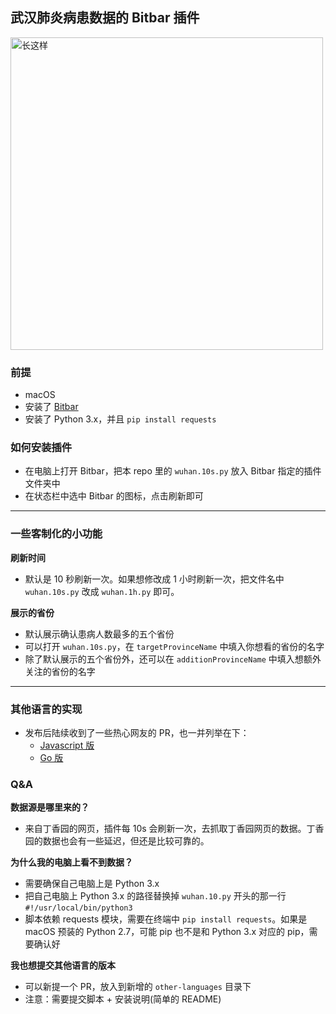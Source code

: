 ## 武汉肺炎病患数据的 Bitbar 插件

<img src="https://tva1.sinaimg.cn/large/006tNbRwly1gbchjabjxrj30si0pu1kx.jpg" alt="长这样" width="500">

### 前提
- macOS
- 安装了 [Bitbar](https://getbitbar.com)
- 安装了 Python 3.x，并且 `pip install requests`

### 如何安装插件
- 在电脑上打开 Bitbar，把本 repo 里的 `wuhan.10s.py` 放入 Bitbar 指定的插件文件夹中
- 在状态栏中选中 Bitbar 的图标，点击刷新即可

---

### 一些客制化的小功能

**刷新时间**
- 默认是 10 秒刷新一次。如果想修改成 1 小时刷新一次，把文件名中 `wuhan.10s.py` 改成 `wuhan.1h.py` 即可。

**展示的省份**
- 默认展示确认患病人数最多的五个省份
- 可以打开 `wuhan.10s.py`，在 `targetProvinceName` 中填入你想看的省份的名字
- 除了默认展示的五个省份外，还可以在 `additionProvinceName` 中填入想额外关注的省份的名字

---

### 其他语言的实现
- 发布后陆续收到了一些热心网友的 PR，也一并列举在下： 
    - [Javascript 版](https://github.com/Anthonyeef/wuhan-virus-bitbar-plugin/pull/7)
    - [Go 版](https://github.com/Anthonyeef/wuhan-virus-bitbar-plugin/pull/5)

### Q&A

**数据源是哪里来的？**
- 来自丁香园的网页，插件每 10s 会刷新一次，去抓取丁香园网页的数据。丁香园的数据也会有一些延迟，但还是比较可靠的。

**为什么我的电脑上看不到数据？**
- 需要确保自己电脑上是 Python 3.x 
- 把自己电脑上 Python 3.x 的路径替换掉 `wuhan.10.py` 开头的那一行 `#!/usr/local/bin/python3`
- 脚本依赖 requests 模块，需要在终端中 `pip install requests`。如果是 macOS 预装的 Python 2.7，可能 pip 也不是和 Python 3.x 对应的 pip，需要确认好

**我也想提交其他语言的版本**
- 可以新提一个 PR，放入到新增的 `other-languages` 目录下
- 注意：需要提交脚本 + 安装说明(简单的 README)